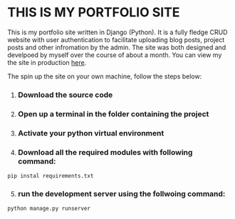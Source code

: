 # THIS IS MY PORTFOLIO SITE

This is my portfolio site written in Django (Python). It is a fully fledge 
CRUD website with user authentication to facilitate uploading blog posts, 
project posts and other
infromation by the admin. The site was both designed and develpoed by 
myself over the course of about a month. You can view my the site in 
production [here](https://www.kalelodukuray.com/).

The spin up the site on your own machine, follow the steps below:

1. ### Download the source code
2. ### Open up a terminal in the folder containing the project
3. ### Activate your python virtual environment
4. ### Download all the required modules with following command:

```
pip instal requirements.txt
```

5. ### run the development server using the follwoing command:

```
python manage.py runserver
```
